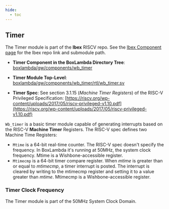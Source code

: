 ```yaml
---
hide:
  - toc
---
```


## Timer

The Timer module is part of the **Ibex** RISCV repo. See the [Ibex Component page](components_ibex.md) for the Ibex repo link and submodule path.

- **Timer Component in the BoxLambda Directory Tree**:
    [boxlambda/gw/components/wb_timer](https://github.com/epsilon537/boxlambda/tree/master/gw/components/wb_timer)

- **Timer Module Top-Level**:
    [boxlambda/gw/components/wb_timer/rtl/wb_timer.sv](https://github.com/epsilon537/boxlambda/tree/master/gw/components/wb_timer/rtl/wb_timer.sv)

- **Timer Spec**: See section 3.1.15 (*Machine Timer Registers*) of the RISC-V Privileged Specification:
    [https://riscv.org/wp-content/uploads/2017/05/riscv-privileged-v1.10.pdf](https://riscv.org/wp-content/uploads/2017/05/riscv-privileged-v1.10.pdf)

`Wb_timer` is a basic timer module capable of generating interrupts based on the RISC-V **Machine Timer** Registers. The RISC-V spec defines two Machine Time Registers:

- `Mtime` is a 64-bit real-time counter. The RISC-V spec doesn't specify the frequency. In BoxLambda it's running at 50MHz, the system clock frequency. Mtime is a Wishbone-accessible register.
- `Mtimecmp` is a 64-bit timer compare register. When *mtime* is greater than or equal to *mtimecmp*, a timer interrupt is posted. The interrupt is cleared by writing to the mtimecmp register and setting it to a value greater than *mtime*. Mtimecmp is a Wishbone-accessible register.

### Timer Clock Frequency

The Timer module is part of the 50MHz System Clock Domain.

